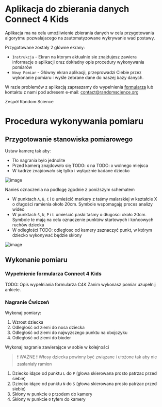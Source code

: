 # Aplikacja do zbierania danych Connect 4 Kids

Aplikacja ma na celu umożliwienie zbierania danych w celu przygotowania algorytmu pozwalajacego na zautomatyzowane wykrywanie wad postawy.

Przygotowane zostały 2 główne ekrany:
- `Instrukcja` - Ekran na ktorym aktualnie sie znajdujesz zawiera informacje o aplikacji oraz dokładny opis procedury wykonywania pomiarów
- `Nowy Pomiar` - Główny ekran aplikacji, przeprowadzi Ciebie przez wykonanie pomiaru i wyśle zebrane dane do naszej bazy danych.

W razie problemów z aplikacją zapraszamy do wypełnienia [formularza](https://forms.gle/2DyxaTooSF3JSwUG7) lub kontaktu z nami pod adresem e-mail: [contact@randomscience.org](mailto:contact@randomscience.org)

Zespół Random Science

# Procedura wykonywania pomiaru

## Przygotowanie stanowiska pomiarowego

Ustaw kamerę tak aby:
- Tło nagrania było jednolite
- Przed kamerą znajdowało się TODO: x na TODO: x wolnego miejsca
- W kadrze znajdowało się tylko i wyłącznie badane dziecko

![image](resource:assets/setup_plan_simple.png)

Nanieś oznaczenia na podłogę zgodnie z poniższym schematem
- W punktach `A`, `B`, `C` i `D` umieścić markery z taśmy malarskiej w kształcie X o długości ramienia około 20cm. Symbole wspomagają proces analizy wideo
- W punktach `S`, `N`, `P` i `L` umieścić paski taśmy o długości około 20cm. Symbole te mają na celu oznaczenie punktów startowych i końcowych ruchów dziecka
- W odległości TODO: odległosc od kamery zaznaczyć punkt, w którym dziecko wykonywać będzie skłony

![image](resource:assets/setup_plan_a_b.png)

## Wykonanie pomiaru

### Wypełnienie formularza Connect 4 Kids

TODO: Opis wypełniania formularza C4K
Zanim wykonasz pomiar uzupełnij ankiete.

### Nagranie Ćwiczeń

Wykonaj pomiary:

1. Wzrost dziecka
2. Odległość od ziemi do nosa dziecka
3. Odległość od ziemi do najwyższego punktu na obojczyku
4. Odległość od ziemi do bioder

Wykonaj nagranie zawierające w sobie w kolejności

> ❗ WAŻNE ❗
> Włosy dziecka powinny być związane i ułożone tak aby nie zasłaniały ramion

1. Dziecko idące od punktu `L` do `P` (głowa skierowana prosto patrzac przed siebie)
2. Dziecko idące od punktu `N` do `S` (głowa skierowana prosto patrzac przed siebie)
3. Skłony w punkcie `O` przodem do kamery
4. Skłony w punkcie `O` tyłem do kamery
